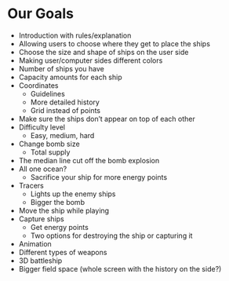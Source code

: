 # Our Goals

* Introduction with rules/explanation
* Allowing users to choose where they get to place the ships
* Choose the size and shape of ships on the user side
* Making user/computer sides different colors
* Number of ships you have
* Capacity amounts for each ship
* Coordinates
  * Guidelines
  * More detailed history
  * Grid instead of points
* Make sure the ships don’t appear on top of each other
* Difficulty level
  * Easy, medium, hard
* Change bomb size
  * Total supply
* The median line cut off the bomb explosion
* All one ocean?
  * Sacrifice your ship for more energy points
* Tracers
  * Lights up the enemy ships
  * Bigger the bomb
* Move the ship while playing
* Capture ships
  * Get energy points
  * Two options for destroying the ship or capturing it
* Animation
* Different types of weapons
* 3D battleship
* Bigger field space (whole screen with the history on the side?)

